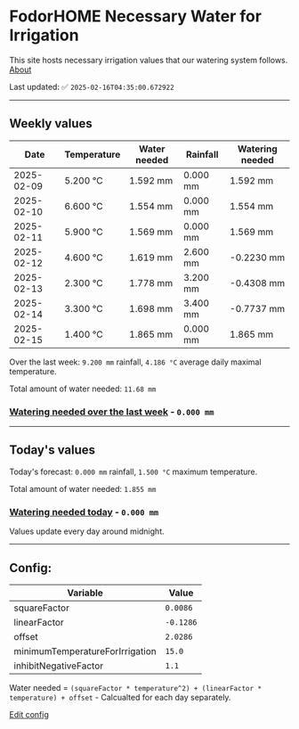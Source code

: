 # FodorHOME Necessary Water for Irrigation

This site hosts necessary irrigation values that our watering system follows. [About](https://github.com/redyau/irrigation)

Last updated: ✅ `2025-02-16T04:35:00.672922`

---

## Weekly values

| Date | Temperature | Water needed | Rainfall | Watering needed |
|-----|-----|-----|-----|-----|
| 2025-02-09 | 5.200 °C | 1.592 mm | 0.000 mm | 1.592 mm |
| 2025-02-10 | 6.600 °C | 1.554 mm | 0.000 mm | 1.554 mm |
| 2025-02-11 | 5.900 °C | 1.569 mm | 0.000 mm | 1.569 mm |
| 2025-02-12 | 4.600 °C | 1.619 mm | 2.600 mm | -0.2230 mm |
| 2025-02-13 | 2.300 °C | 1.778 mm | 3.200 mm | -0.4308 mm |
| 2025-02-14 | 3.300 °C | 1.698 mm | 3.400 mm | -0.7737 mm |
| 2025-02-15 | 1.400 °C | 1.865 mm | 0.000 mm | 1.865 mm |


Over the last week: `9.200 mm` rainfall, `4.186 °C` average daily maximal temperature.

Total amount of water needed: `11.68 mm`

### [Watering needed over the last week](lastweek.txt) - `0.000 mm`

---

## Today's values

Today's forecast: `0.000 mm` rainfall, `1.500 °C` maximum temperature.

Total amount of water needed: `1.855 mm`

### [Watering needed today](today.txt) - `0.000 mm`

Values update every day around midnight.

---

## Config:

| Variable | Value |
|-----|-----|
| squareFactor | `0.0086` |
| linearFactor | `-0.1286` |
| offset | `2.0286` |
| minimumTemperatureForIrrigation | `15.0` |
| inhibitNegativeFactor | `1.1` |

Water needed = `(squareFactor * temperature^2) + (linearFactor * temperature) + offset` - Calcualted for each day separately.

[Edit config](https://github.com/RedyAu/irrigation/edit/main/config.json)
